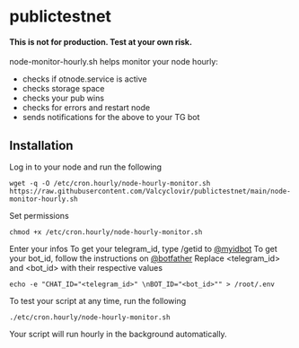 # publictestnet

#### This is not for production. Test at your own risk.

node-monitor-hourly.sh helps monitor your node hourly: 
- checks if otnode.service is active
- checks storage space
- checks your pub wins
- checks for errors and restart node
- sends notifications for the above to your TG bot

## Installation
Log in to your node and run the following
```
wget -q -O /etc/cron.hourly/node-hourly-monitor.sh https://raw.githubusercontent.com/Valcyclovir/publictestnet/main/node-monitor-hourly.sh 
```
Set permissions
```
chmod +x /etc/cron.hourly/node-hourly-monitor.sh
```
Enter your infos
To get your telegram_id, type /getid to [@myidbot](https://t.me/myidbot)
To get your bot_id, follow the instructions on [@botfather](https://t.me/botfather)
Replace <telegram_id> and <bot_id> with their respective values
```
echo -e "CHAT_ID="<telegram_id>" \nBOT_ID="<bot_id>"" > /root/.env
```
To test your script at any time, run the following
```
./etc/cron.hourly/node-hourly-monitor.sh
```
Your script will run hourly in the background automatically.
